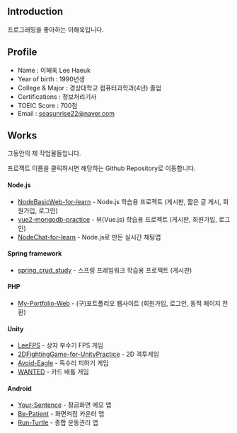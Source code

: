 ## Introduction
프로그래밍을 좋아하는 이해욱입니다.
## Profile
- Name : 이해욱 Lee Haeuk
- Year of birth : 1990년생
- College & Major : 경상대학교 컴퓨터과학과(4년) 졸업
- Certifications : 정보처리기사
- TOEIC Score : 700점
- Email : seasunrise22@naver.com
## Works
그동안의 제 작업물들입니다.

프로젝트 이름을 클릭하시면 해당하는 Github Repository로 이동합니다. 
#### Node.js
* [NodeBasicWeb-for-learn](https://github.com/seasunrise22/NodeBasicWeb-for-learn) - Node.js 학습용 프로젝트 (게시판, 짧은 글 게시, 회원가입, 로그인)
* [vue2-mongodb-practice](https://github.com/seasunrise22/vue2-mongodb-practice) - 뷰(Vue.js) 학습용 프로젝트 (게시판, 회원가입, 로그인)
* [NodeChat-for-learn](https://github.com/seasunrise22/NodeChat-for-learn) - Node.js로 만든 실시간 채팅앱
#### Spring framework
* [spring_crud_study](https://github.com/seasunrise22/spring_crud_study) - 스프링 프레임워크 학습용 프로젝트 (게시판)
#### PHP
* [My-Portfolio-Web](https://github.com/seasunrise22/My-Portfolio-Web) - (구)포트폴리오 웹사이트 (회원가입, 로그인, 동적 페이지 전환)
#### Unity
* [LeeFPS](https://github.com/seasunrise22/LeeFPS) - 상자 부수기 FPS 게임
* [2DFightingGame-for-UnityPractice](https://github.com/seasunrise22/2DFightingGame-for-UnityPractice) - 2D 격투게임
* [Avoid-Eagle](https://github.com/seasunrise22/Avoid-Eagle) - 독수리 피하기 게임
* [WANTED](https://github.com/seasunrise22/WANTED) - 카드 배틀 게임
#### Android
* [Your-Sentence](https://github.com/seasunrise22/Your-Sentence) - 잠금화면 메모 앱
* [Be-Patient](https://github.com/seasunrise22/Be-Patient) - 화면켜짐 카운터 앱
* [Run-Turtle](https://github.com/seasunrise22/android-RunTurtle) - 종합 운동관리 앱
